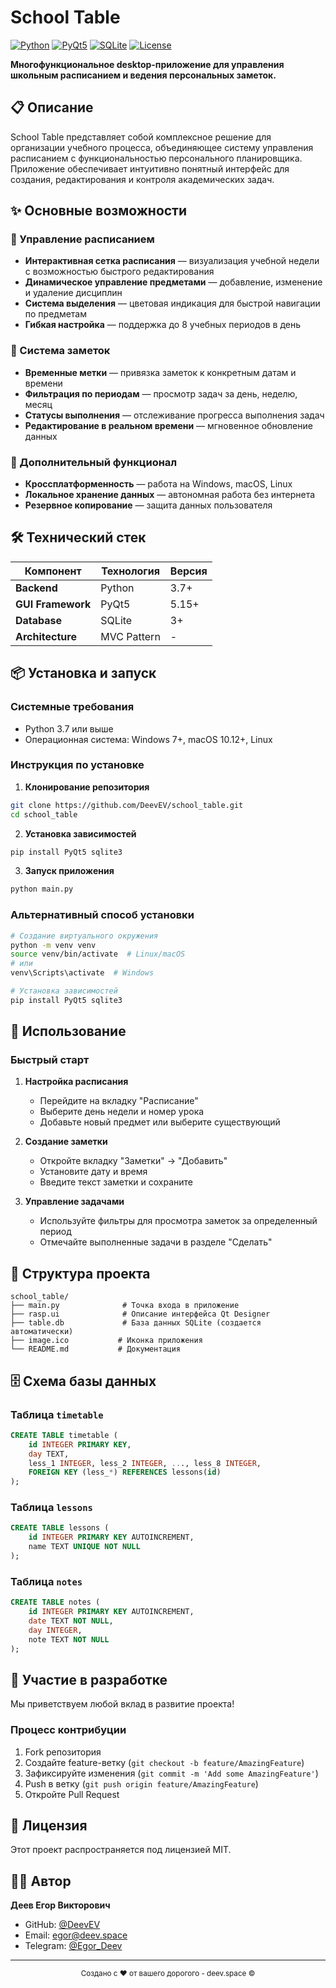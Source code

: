# School Table

[![Python](https://img.shields.io/badge/Python-3.7+-blue.svg)](https://www.python.org/downloads/)
[![PyQt5](https://img.shields.io/badge/PyQt5-5.15+-green.svg)](https://pypi.org/project/PyQt5/)
[![SQLite](https://img.shields.io/badge/SQLite-3+-orange.svg)](https://sqlite.org/)
[![License](https://img.shields.io/badge/License-MIT-yellow.svg)](LICENSE)

**Многофункциональное desktop-приложение для управления школьным расписанием и ведения персональных заметок.**

## 📋 Описание

School Table представляет собой комплексное решение для организации учебного процесса, объединяющее систему управления расписанием с функциональностью персонального планировщика. Приложение обеспечивает интуитивно понятный интерфейс для создания, редактирования и контроля академических задач.

## ✨ Основные возможности

### 📅 Управление расписанием
- **Интерактивная сетка расписания** — визуализация учебной недели с возможностью быстрого редактирования
- **Динамическое управление предметами** — добавление, изменение и удаление дисциплин
- **Система выделения** — цветовая индикация для быстрой навигации по предметам
- **Гибкая настройка** — поддержка до 8 учебных периодов в день

### 📝 Система заметок
- **Временные метки** — привязка заметок к конкретным датам и времени
- **Фильтрация по периодам** — просмотр задач за день, неделю, месяц
- **Статусы выполнения** — отслеживание прогресса выполнения задач
- **Редактирование в реальном времени** — мгновенное обновление данных

### 🔧 Дополнительный функционал
- **Кроссплатформенность** — работа на Windows, macOS, Linux
- **Локальное хранение данных** — автономная работа без интернета
- **Резервное копирование** — защита данных пользователя

## 🛠 Технический стек

| Компонент | Технология | Версия |
|-----------|------------|---------|
| **Backend** | Python | 3.7+ |
| **GUI Framework** | PyQt5 | 5.15+ |
| **Database** | SQLite | 3+ |
| **Architecture** | MVC Pattern | - |

## 📦 Установка и запуск

### Системные требования
- Python 3.7 или выше
- Операционная система: Windows 7+, macOS 10.12+, Linux

### Инструкция по установке

1. **Клонирование репозитория**
```bash
git clone https://github.com/DeevEV/school_table.git
cd school_table
```

2. **Установка зависимостей**
```bash
pip install PyQt5 sqlite3
```

3. **Запуск приложения**
```bash
python main.py
```

### Альтернативный способ установки
```bash
# Создание виртуального окружения
python -m venv venv
source venv/bin/activate  # Linux/macOS
# или
venv\Scripts\activate  # Windows

# Установка зависимостей
pip install PyQt5 sqlite3
```

## 🎯 Использование

### Быстрый старт

1. **Настройка расписания**
   - Перейдите на вкладку "Расписание"
   - Выберите день недели и номер урока
   - Добавьте новый предмет или выберите существующий

2. **Создание заметки**
   - Откройте вкладку "Заметки" → "Добавить"
   - Установите дату и время
   - Введите текст заметки и сохраните

3. **Управление задачами**
   - Используйте фильтры для просмотра заметок за определенный период
   - Отмечайте выполненные задачи в разделе "Сделать"

## 📁 Структура проекта

```
school_table/
├── main.py              # Точка входа в приложение
├── rasp.ui              # Описание интерфейса Qt Designer
├── table.db             # База данных SQLite (создается автоматически)
├── image.ico           # Иконка приложения
└── README.md           # Документация
```

## 🗄 Схема базы данных

### Таблица `timetable`
```sql
CREATE TABLE timetable (
    id INTEGER PRIMARY KEY,
    day TEXT,
    less_1 INTEGER, less_2 INTEGER, ..., less_8 INTEGER,
    FOREIGN KEY (less_*) REFERENCES lessons(id)
);
```

### Таблица `lessons`
```sql
CREATE TABLE lessons (
    id INTEGER PRIMARY KEY AUTOINCREMENT,
    name TEXT UNIQUE NOT NULL
);
```

### Таблица `notes`
```sql
CREATE TABLE notes (
    id INTEGER PRIMARY KEY AUTOINCREMENT,
    date TEXT NOT NULL,
    day INTEGER,
    note TEXT NOT NULL
);
```

## 🤝 Участие в разработке

Мы приветствуем любой вклад в развитие проекта! 

### Процесс контрибуции
1. Fork репозитория
2. Создайте feature-ветку (`git checkout -b feature/AmazingFeature`)
3. Зафиксируйте изменения (`git commit -m 'Add some AmazingFeature'`)
4. Push в ветку (`git push origin feature/AmazingFeature`)
5. Откройте Pull Request

## 📄 Лицензия

Этот проект распространяется под лицензией MIT.

## 👨‍💻 Автор

**Деев Егор Викторович**
- GitHub: [@DeevEV](https://github.com/DeevEV)
- Email: egor@deev.space
- Telegram: [@Egor_Deev](https://t.me/Egor_Deev)

---

<div align="center">
  <sub>Создано с ❤️ от вашего дорогого - deev.space ©</sub>
</div>
